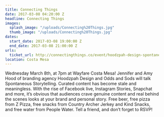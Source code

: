 ```yaml
---
title: Connecting Things
date: 2017-03-08 04:20:00 Z
headline: Connecting Things
images:
  splash_image: "/uploads/Connecting%20Things.jpg"
  thumb_image: "/uploads/Connecting%20Things.jpg"
dates:
  start_date: 2017-03-08 19:00:00 Z
  end_date: 2017-03-08 21:00:00 Z
urls:
  ticket_url: http://connectingthings.co/event/hoodzpah-design-spontaneous-storytelling/
location: Costa Mesa
---
```


Wednesday March 8th, at 7pm at Wayfare Costa Mesa! Jennifer and Amy Hood of branding agency Hoodzpah Design and Odds and Sods will talk Spontaneous Storytelling. 
Curated content has become stale and meaningless. With the rise of Facebook live, Instagram Stories, Snapchat and more, it’s obvious that audiences crave genuine content and real behind the scenes looks at your brand and personal story. Free beer, free pizza from Z Pizza, free snacks from Country Archer Jerkey and Kind Snacks, and free water from People Water. Tell a friend, and don’t forget to RSVP!
